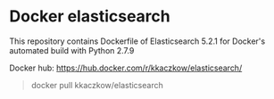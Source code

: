 # Docker elasticsearch
This repository contains Dockerfile of Elasticsearch 5.2.1 for Docker's automated build with Python 2.7.9

Docker hub: https://hub.docker.com/r/kkaczkow/elasticsearch/
 > docker pull kkaczkow/elasticsearch
